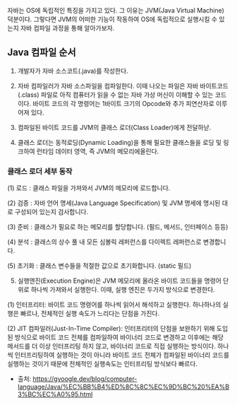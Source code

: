 자바는 OS에 독립적인 특징을 가지고 있다. 그 이유는 JVM(Java Virtual Machine) 덕분이다. 그렇다면 JVM의 어떠한 기능이 작동하여 OS에 독립적으로 실행시킬 수 있는지 자바 컴파일 과정을 통해 알아가보자. 

## Java 컴파일 순서
1. 개발자가 자바 소스코트(.java)를 작성한다. 

2. 자바 컴파일러가 자바 소스파일을 컴파일한다. 이때 나오는 파일은 자바 바이트코드(.class) 파일로 아직 컴퓨터가 읽을 수 없는 자바 가상 머신이 이해할 수 있는 코드이다. 바이트 코드의 각 명령어는 1바이트 크기의 Opcode와 추가 피연산자로 이루어져 있다. 

3. 컴파일된 바이트 코드를 JVM의 클래스 로더(Class Loader)에게 전달하낟. 

4. 클래스 로더는 동적로딩(Dynamic Loading)을 통해 필요한 클래스들을 로딩 및 링크하여 런타임 데이터 영역, 즉 JVM의 메모리에올린다. 
### 클래스 로더 세부 동작
(1) 로드 : 클래스 파일을 가져와서 JVM의 메모리에 로드합니다.

(2) 검증 : 자바 언어 명세(Java Language Specification) 및 JVM 명세에 명시된 대로 구성되어 있는지 검사합니다.

(3) 준비 : 클래스가 필요로 하는 메모리를 할당합니다. (필드, 메서드, 인터페이스 등등)

(4) 분석 : 클래스의 상수 풀 내 모든 심볼릭 레퍼런스를 다이렉트 레퍼런스로 변경합니다.

(5) 초기화 : 클래스 변수들을 적절한 값으로 초기화합니다. (static 필드)

5. 실행엔진(Execution Engine)은 JVM 메모리에 올라온 바이트 코드들을 명령어 단위로 하나씩 가져와서 실행한다. 이때, 실행 엔진은 두가지 방식으로 변경한다.
   
(1) 인터프리터: 바이트 코드 명령어를 하나씩 읽어서 해석하고 실행한다. 하나하나의 실행은 빠르나, 전체적인 실행 속도가 느리다는 단점을 가진다.

(2) JIT 컴파일러(Just-In-Time Compiler): 인터프리터의 단점을 보완하기 위해 도입된 방식으로 바이트 코드 전체를 컴파일하여 바이너리 코드로 변경하고 이후에는 해당 메서드를 더 이상 인터프리팅 하지 않고, 바이너리 코드로 직접 실행하는 방식이다. 하나씩 인터프리팅하여 실행하는 것이 아니라 바이트 코드 전체가 컴파일된 바이너리 코드를 실행하는 것이기 때문에 전체적인 실행속도는 인터프리팅 방식보다 빠르다.


- 출처:
https://gyoogle.dev/blog/computer-language/Java/%EC%BB%B4%ED%8C%8C%EC%9D%BC%20%EA%B3%BC%EC%A0%95.html
